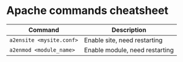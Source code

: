 # Apache commands cheatsheet

| Command                  | Description                    |
| ------------------------ | ------------------------------ |
| `a2ensite <mysite.conf>` | Enable site, need restarting   |
| `a2enmod <module_name>`  | Enable module, need restarting |